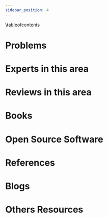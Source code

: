 ```yaml
---
sidebar_position: 4
---
```


\tableofcontents
# Problems
  
# Experts in this area
  

# Reviews in this area

  
# Books


# Open Source Software


# References
  

# Blogs
  
# Others Resources